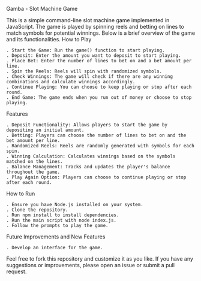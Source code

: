 Gamba - Slot Machine Game

This is a simple command-line slot machine game implemented in JavaScript. The game is played by spinning reels and betting on lines to match symbols for potential winnings. Below is a brief overview of the game and its functionalities.
How to Play

    . Start the Game: Run the game() function to start playing.
    . Deposit: Enter the amount you want to deposit to start playing.
    . Place Bet: Enter the number of lines to bet on and a bet amount per line.
    . Spin the Reels: Reels will spin with randomized symbols.
    . Check Winnings: The game will check if there are any winning combinations and calculate winnings accordingly.
    . Continue Playing: You can choose to keep playing or stop after each round.
    . End Game: The game ends when you run out of money or choose to stop playing.

Features

    . Deposit Functionality: Allows players to start the game by depositing an initial amount.
    . Betting: Players can choose the number of lines to bet on and the bet amount per line.
    . Randomized Reels: Reels are randomly generated with symbols for each spin.
    . Winning Calculation: Calculates winnings based on the symbols matched on the lines.
    . Balance Management: Tracks and updates the player's balance throughout the game.
    . Play Again Option: Players can choose to continue playing or stop after each round.

How to Run

    . Ensure you have Node.js installed on your system.
    . Clone the repository.
    . Run npm install to install dependencies.
    . Run the main script with node index.js.
    . Follow the prompts to play the game.


Future Improvements and New Features

    . Develop an interface for the game.

Feel free to fork this repository and customize it as you like. If you have any suggestions or improvements, please open an issue or submit a pull request.
